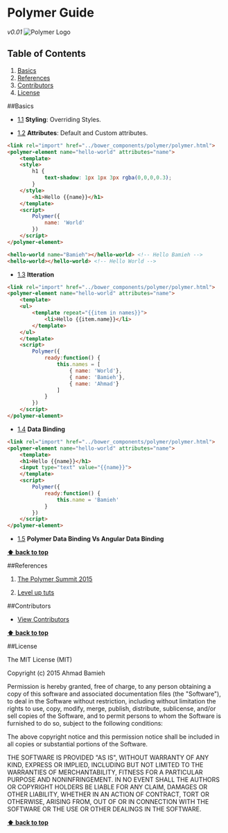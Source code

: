 # Polymer Guide
*v0.01*
![Polymer Logo][polymer-logo]

## Table of Contents
1. [Basics](#basics)
1. [References](#references)
1. [Contributors](#contributors)
1. [License](#license)

##Basics
- [1.1](#1.1) <a name="1.1"></a> **Styling**: Overriding Styles.

- [1.2](#1.2) <a name="1.2"></a> **Attributes**: Default and Custom attributes.

```HTML
<link rel="import" href="../bower_components/polymer/polymer.html">
<polymer-element name="hello-world" attributes="name">
	<template>
	<style>
		h1 {
			text-shadow: 1px 1px 3px rgba(0,0,0,0.3);
		}
	</style>
		<h1>Hello {{name}}</h1>
	</template>
	<script>
		Polymer({
			name: 'World'
		})
	</script>
</polymer-element>
```

```HTML
<hello-world name="Bamieh"></hello-world> <!-- Hello Bamieh -->
<hello-world></hello-world> <!-- Hello World -->
```
- [1.3](#1.3) <a name="1.3"></a> **Itteration**

```HTML
<link rel="import" href="../bower_components/polymer/polymer.html">
<polymer-element name="hello-world" attributes="name">
	<template>
	<ul>
		<template repeat="{{item in names}}">
			<li>Hello {{item.name}}</li>
		</template>
	</ul>
	</template>
	<script>
		Polymer({
			ready:function() {
				this.names = [
					{ name: 'World'},
					{ name: 'Bamieh'},
					{ name: 'Ahmad'}
				]
			}
		})
	</script>
</polymer-element>
```
- [1.4](#1.4) <a name="1.4"></a> **Data Binding**

```HTML
<link rel="import" href="../bower_components/polymer/polymer.html">
<polymer-element name="hello-world" attributes="name">
	<template>
	<h1>Hello {{name}}</h1>
	<input type="text" value="{{name}}">
	</template>
	<script>
		Polymer({
			ready:function() {
				this.name = 'Bamieh'
			}
		})
	</script>
</polymer-element>
```

- [1.5](#1.5) <a name="1.5"></a> **Polymer Data Binding Vs Angular Data Binding**



**[⬆ back to top](#table-of-contents)**

##References

1. <a href="https://www.youtube.com/watch?v=ZDjiUmx51y8&list=PLNYkxOF6rcICdISJclfQhj2S8QZGjXV8J&index=3" target="_blank">The Polymer Summit 2015</a>

2. <a href="http://leveluptuts.com/tutorials/polymer-tutorials/" target="_blank">Level up tuts</a>

##Contributors

- [View Contributors](https://github.com/Bamieh/Polymer-Guide/graphs/contributors)

**[⬆ back to top](#table-of-contents)**

##License

The MIT License (MIT)

Copyright (c) 2015 Ahmad Bamieh

Permission is hereby granted, free of charge, to any person obtaining a copy
of this software and associated documentation files (the "Software"), to deal
in the Software without restriction, including without limitation the rights
to use, copy, modify, merge, publish, distribute, sublicense, and/or sell
copies of the Software, and to permit persons to whom the Software is
furnished to do so, subject to the following conditions:

The above copyright notice and this permission notice shall be included in all
copies or substantial portions of the Software.

THE SOFTWARE IS PROVIDED "AS IS", WITHOUT WARRANTY OF ANY KIND, EXPRESS OR
IMPLIED, INCLUDING BUT NOT LIMITED TO THE WARRANTIES OF MERCHANTABILITY,
FITNESS FOR A PARTICULAR PURPOSE AND NONINFRINGEMENT. IN NO EVENT SHALL THE
AUTHORS OR COPYRIGHT HOLDERS BE LIABLE FOR ANY CLAIM, DAMAGES OR OTHER
LIABILITY, WHETHER IN AN ACTION OF CONTRACT, TORT OR OTHERWISE, ARISING FROM,
OUT OF OR IN CONNECTION WITH THE SOFTWARE OR THE USE OR OTHER DEALINGS IN THE
SOFTWARE.

**[⬆ back to top](#table-of-contents)**

[polymer-logo]: http://www.bacancytechnology.com/wp-content/themes/twentyfourteen/images/polymerjs.png "Polymer Logo"